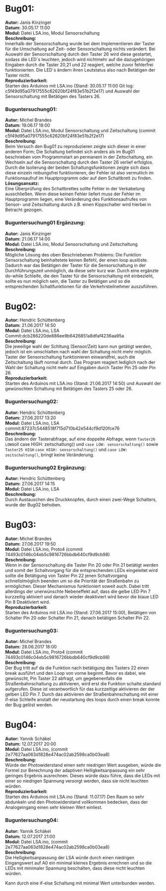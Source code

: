 ﻿# Bug01:
**Autor:** Janis Kinzinger  
**Datum:** 30.05.17 11:00  
**Modul:** Datei LSA.ino, Modul Sensorschaltung   
**Beschreibung:**   
Innerhalb der Sensorschaltung wurde bei dem Implementieren der Taster für die Umschaltung auf Zeit- oder Sensorschaltung nichts verändert. Bei Auswahl der Sensorschaltung durch den Taster 26 wird diese gestartet, sodass die LED´s leuchten, jedoch wird nichtmehr auf die dazugehörigen Eingaben durch die Taster 20,21 und 22 reagiert, welche zuvor fehlerfrei funktionierten. Die LED´s ändern ihren Leutstatus also nach Betätigen der Taster nicht.  
**Reproduzierbarkeit:**   
Starten des Arduinos mit LSA.ino (Stand: 30.05.17 11:00 Git log: c5f49d95a07917555c62620bf24f83e51b2f2e17) und Auswahl der Sensorschaltung mit Betätigen des Tasters 26.

### Buguntersuchung01:
**Autor:** Michel Brandes  
**Datum:** 19.06.17 18:00  
**Modul:** Datei LSA.ino, Modul Sensorschaltung und Zeitschaltung (commit c5f49d95a07917555c62620bf24f83e51b2f2e17)  
**Beschreibung:**  
Beim Versuch den Bug01 zu reproduzieren zeigte sich dieser in einer anderen Form;
Die Schaltung befindet sich anders als im Bug01 beschrieben vom Programmstart an permanent in der Zeitschaltung, ein Wechseln auf die Sensorschaltung durch den Taster 26 verlief erfolglos. Durch die Isolierung der beiden Schaltungsfunktionen zeigte sich dass diese einzeln reibungsfrei funktionieren, der Fehler ist also vermutlich im Funktionsaufruf im Hauptprogramm oder auf dem Schaltbrett zu finden.  
**Lösungsansatz:**  
Eine Überprüfung des Schaltbrettes sollte Fehler in der Verkabelung ausschließen. Wenn diese keinen Fehler liefert mu⁫ss der Fehler im Hauptprogramm liegen, eine Veränderung des Funktionsaufrufes von Sensor- und Zeitschaltung durch z.B. einen Kippschalter wird hierbei in Betracht gezogen.
### Buguntersuchung01 Ergänzung:
**Autor:** Janis Kinzinger  
**Datum:** 21.06.17 14:00  
**Modul:** Datei LSA.ino, Modul Sensorschaltung und Zeitschaltung  
**Beschreibung:**  
Mögliche Lösung des oben Beschriebenen Problems: Die Funktion Sensorschaltung beinhaltetete keinen Befehl, der einen loop auslöste. Dadurch war das Betätigen der Taster für die Sensorschaltung in der Durchführungszeit unmöglich, da diese sehr kurz war. Durch eine ergänzte do-while Schleife, die den Taster für die Sensorschaltung mit einbezieht, sollte es nun möglich sein, die Taster zu Betätigen und so die entsprechenden Schaltfunktionen für die Verkehrsteilnehmer auszuführen.

# Bug02:  
**Autor:** Hendric Schüttenberg                      
**Datum:** 21.06.2017 14:50                         
**Modul:** Datei LSA.ino, LSA  Commit:dcb286220de886ee9b6426851a8dfaf4236aa95a                     
**Beschreibung:**                   
Die jeweilige wahl der Schltung (Sensor/Zeit) kann nun getätigt werden, jedoch ist ein umschlalten nach wahl der Schaltung nicht mehr möglich. Taster der Sensorschaltung funktionieren einwandfrei, auch die Zeitschaltung läuft normal durch. Das Program reagiert lediglich nach der Wahl der Schaltung nicht mehr auf Eingaben durch Taster Pin 25 oder Pin 26.  
**Reproduzierbarkeit:**   
Starten des Arduinos mit LSA.ino (Stand: 21.06.2017 14:50) und Auswahl der gewünschten Schaltung mit Betätigen des Tasters 25 oder 26.

### Buguntersuchung02: 
**Autor:** Hendric Schüttenberg                                                    
**Datum:** 27.06.2017 13:20                                                                
**Modul:** Datei LSA.ino, LSA    commit:87237c5448518f715d710b42e544cf9d120fce76                                                            
**Beschreibung:**                                                                   
Das ändern der Tasterabfrage, auf eine doppelte Abfrage, wenn `Taster26` `LOW`soll case HIGH: zeitschaltung() und `case LOW: sensorschaltung()` sowie `Taster25 HIGH` `case HIGH: sensorschaltung()` und `case LOW: zeitschaltung()`, bringt keine Veränderung.

### Buguntersuchung02 Ergänzung:
**Autor:** Hendric Schüttenberg            
**Datum:** 27.06.2017 14:15         
**Modul:** Datei LSA.ino, LSA                        
**Beschreibung:**                       
Durch Austauschen des Druckknopfes, durch einen zwei-Wege Schalters, wurde der Bug02 behoben.

# Bug03:
**Autor:** Michel Brandes   
**Datum:** 27.06.2017 19:50   
**Modul:** Datei LSA.ino, Proto4 (commit 74493c0146c04eb5c9816726bbdb640cf9d9cb98)    
**Beschreibung:**   
Wenn in der Sensorschaltung die Taster Pin 20 oder Pin 21 betätigt werden und somit der Schaltvorgang für die entsprechenden LEDs eingeleitet wird sollte die Betätigung von Taster Pin 22 jenen Schaltvorgang schnellstmöglich beenden um so die Priorität der Straßenbahn zu ermöglichen. Dieser Mechanismus funktioniert soweit auch. Dabei tritt allerdings der unerwünschte Nebeneffekt auf, dass die gelbe LED Pin 7 kurzzeitig aktiviert und danach wieder deaktiviert wird bevor die blaue LED Pin 8 Deaktiviert wird.  
**Reproduzierbarkeit:**  
Starten des Arduinos mit LSA.ino (Stand: 27.06.2017 15:00), Betätigen von Schalter Pin 20 oder Schalter Pin 21, danach betätigen Schalter Pin 22.  
  
### Buguntersuchung03:
**Autor:** Michel Brandes  
**Datum:** 28.06.2017 18:00  
**Modul:** Datei LSA.ino, Proto4 (commit 74493c0146c04eb5c9816726bbdb640cf9d9cb98)  
**Beschreibung:**  
Der Bug tritt auf da die Funktion nach betätigung des Tasters 22 einen break ausführt und den Loop von vorne beginnt. Bevor es dabei, wie gewünscht, Pin Taster 22 abfragt, um gegebenenfalls die Straßenbahnschaltung zu aktivieren, wird erst die Funktion schalte.standard aufgerufen. Diese ist verantwortlich für das kurzzeitige aktivieren der der gelben LED Pin 7.
Durch das aktivieren der Straßenbahnschaltung mit einer if-else Schleife anstatt der neustartung des loops durch einen break konnte der Bug gelöst werden.

# Bug04:
**Autor:** Yannik Schäkel   
**Datum:** 12.07.2017 20:00   
**Modul:** Datei LSA.ino, (commit 2e77627aa063d1828e474ac02ab2598ca0b03ea8)    
**Beschreibung:**   
Würde der Photowiderstand einen sehr niedrigen Wert ausgeben, würde die Formel zur Berechnung der adaptiven Helligkeitsanpassung ein sehr geringes Ergebnis ausrechnen. Dieses würde dazu führe, dass die LEDs mit einer so niedrigen Spannung versorgt werden, dass sie nicht leuchten würden.   
**Reproduzierbarkeit:**  
Starten des Arduinos mit LSA.ino (Stand: 11.07.17) Den Raum so sehr abdunkeln und den Photowiderstand vollkommen bedecken, dass der Analogeingang einen sehr kleinen Wert einliest.
  
### Buguntersuchung04:
**Autor:** Yannik Schäkel  
**Datum:** 12.07.2017 21:00  
**Modul:** Datei LSA.ino, (commit 2e77627aa063d1828e474ac02ab2598ca0b03ea8)  
**Beschreibung:**  
Die Helligkeitsanpassung der LSA würde durch einen niedrigen Eingangswert auf A0 ein minimal kleines Ergebnis errechnen und so die LEDs mit minimaler Spannung beschalten, dass diese nicht leuchten würden.

Kann durch eine if-else Schaltung mit minimal Wert unterbunden werden.